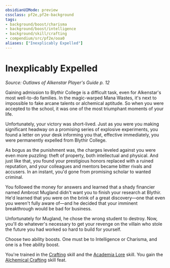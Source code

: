 ```yaml
---
obsidianUIMode: preview
cssclass: pf2e,pf2e-background
tags:
- background/boost/charisma
- background/boost/intelligence
- background/skill/crafting
- compendium/src/pf2e/ooa0
aliases: ["Inexplicably Expelled"]
---
```

# Inexplicably Expelled
*Source: Outlaws of Alkenstar Player's Guide p. 12*  

Gaining admission to Blythir College is a difficult task, even for Alkenstar's most well-to-do families. In the magic-warped Mana Wastes, it's next to impossible to fake arcane talents or alchemical aptitude. So when you were accepted to the school, it was one of the most triumphant moments of your life.

Unfortunately, your victory was short-lived. Just as you were you making significant headway on a promising series of explosive experiments, you found a letter on your desk informing you that, effective immediately, you were permanently expelled from Blythir College.

As bogus as the punishment was, the charges leveled against you were even more puzzling: theft of property, both intellectual and physical. And just like that, you found your prestigious honors replaced with a ruined reputation, and your colleagues and mentors became bitter rivals and accusers. In an instant, you'd gone from promising scholar to wanted criminal.

You followed the money for answers and learned that a shady financier named Ambrost Mugland didn't want you to finish your research at Blythir. He'd learned that you were on the brink of a great discovery—one that even you weren't fully aware of—and he decided that your imminent breakthrough would be bad for business.

Unfortunately for Mugland, he chose the wrong student to destroy. Now, you'll do whatever's necessary to get your revenge on the villain who stole the future you had worked so hard to build for yourself.

Choose two ability boosts. One must be to Intelligence or Charisma, and one is a free ability boost.

You're trained in the [Crafting](../../skills.md#Crafting) skill and the [Academia Lore](../../skills.md#Lore) skill. You gain the [Alchemical Crafting](../../feats/alchemical-crafting.md) skill feat.